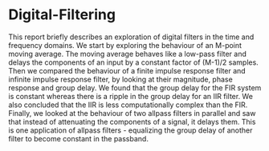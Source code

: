 # Digital-Filtering
This report briefly describes an exploration of digital filters in the time and frequency
domains. We start by exploring the behaviour of an M-point moving average. The moving average behaves like a low-pass filter and delays the components of an input by a constant factor of (M-1)/2 samples. Then we compared the behaviour of a finite impulse response filter and infinite impulse response filter, by looking at their magnitude, phase response and group delay. We found that the group delay for the FIR system is constant whereas there is a ripple in the group delay for an IIR filter. We also concluded that the IIR is less computationally complex than the FIR. Finally, we looked at the behaviour of two allpass filters in parallel and saw that instead of attenuating the components of a signal, it delays them. This is one application of allpass filters - equalizing the group delay of another filter to become constant in the passband. 
